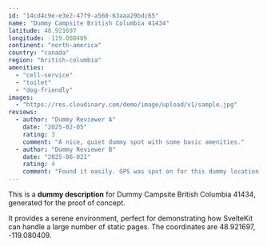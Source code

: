 ```yaml
---
id: "14cd4c9e-e3e2-47f9-a560-63aaa29bdc65"
name: "Dummy Campsite British Columbia 41434"
latitude: 48.921697
longitude: -119.080409
continent: "north-america"
country: "canada"
region: "british-columbia"
amenities:
  - "cell-service"
  - "toilet"
  - "dog-friendly"
images:
  - "https://res.cloudinary.com/demo/image/upload/v1/sample.jpg"
reviews:
  - author: "Dummy Reviewer A"
    date: "2025-02-05"
    rating: 3
    comment: "A nice, quiet dummy spot with some basic amenities."
  - author: "Dummy Reviewer B"
    date: "2025-06-021"
    rating: 4
    comment: "Found it easily. GPS was spot on for this dummy location."
---
```


This is a **dummy description** for Dummy Campsite British Columbia 41434, generated for the proof of concept.

It provides a serene environment, perfect for demonstrating how SvelteKit can handle a large number of static pages. The coordinates are 48.921697, -119.080409.
